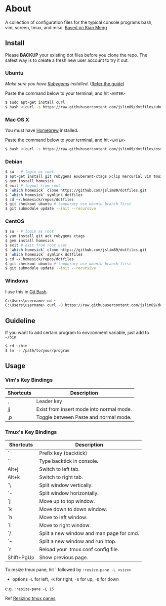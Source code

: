 # About

A collection of configuration files for the typical console programs bash, vim,
screen, tmux, and misc. 
[Based on Kian Meng](https://github.com/kianmeng)

## Install

Please **BACKUP** your existing dot files before you clone the repo. The safest way is to create a fresh new user account to try it out.

### Ubuntu

_Make sure you have [Rubygems](https://rubygems.org/) installed._
([Refer the guide](https://gorails.com/setup/ubuntu/16.04))

Paste the command below to your terminal, and hit `<ENTER>`

```sh
$ sudo apt-get install curl
$ bash <(curl -s https://raw.githubusercontent.com/jslim89/dotfiles/ubuntu/bin/build.sh)
```

### Mac OS X

You must have [Homebrew](http://brew.sh/) installed.

Paste the command below to your terminal, and hit `<ENTER>`

```sh
$ bash <(curl -s https://raw.githubusercontent.com/jslim89/dotfiles/osx/bin/build.sh)
```

### Debian

```sh
$ su - # login as root
$ apt-get install git rubygems exuberant-ctags xclip mercurial vim tmux screen ack-grep
$ gem install homesick
$ exit # logout from root
$ `which homesick` clone https://github.com/jslim89/dotfiles.git
$ `which homesick` symlink dotfiles
$ cd ~/.homesick/repos/dotfiles
$ git checkout ubuntu # temporary use ubuntu branch first
$ git submodule update --init --recursive
```

### CentOS

```sh
$ su - # login as root
$ yum install git ack rubygems ctags
$ gem install homesick
$ exit # exit from root user
$ `which homesick` clone https://github.com/jslim89/dotfiles.git
$ `which homesick` symlink dotfiles
$ cd ~/.homesick/repos/dotfiles
$ git checkout ubuntu # temporary use ubuntu branch first
$ git submodule update --init --recursive
```

### Windows

I use this in [Git Bash](https://git-scm.com/download/win).

```sh
C:\Users\username> cd ~
C:\Users\username> curl -O https://raw.githubusercontent.com/jslim89/dotfiles/windows/.vimrc
```

## Guideline
If you want to add certain program to environment variable, just add to `~/bin`

```sh
$ cd ~/bin
$ ln -s /path/to/your/program
```

## Usage

### Vim's Key Bindings
| Shortcuts | Description                              |
|-----------|------------------------------------------|
| ,         | Leader key                               |
| jj        | Exist from insert mode into normal mode. |
| ,p        | Toggle between Paste and normal mode.    |

### Tmux's Key Bindings
| Shortcuts  | Description                              |
|------------|------------------------------------------|
| `          | Prefix key (backtick)                    |
| ``         | Type backtick in console.                |
| Alt+j      | Switch to left tab.                      |
| Alt+k      | Switch to right tab.                     |
| `\         | Split window vertically.                 |
| `-         | Split window horizontally.               |
| `j         | Move up to top window.                   |
| `k         | Move down to down window.                |
| `h         | Move to left window.                     |
| `l         | Move to right window.                    |
| `/         | Split a new window and man page for cmd. |
| `~         | Split a new window and run htop.         |
| `r         | Reload your .tmux.conf config file.      |
| Shift+PgUp | Show previous page.                      |

To resize tmux pane, hit \` followed by `:resize-pane -L <size>`
  
- options `-L` for left, `-R` for right, `-U` for up, `-D` for down

e.g. `:resize-pane -L 15`

Ref [Resizing tmux panes](https://michaelsoolee.com/resize-tmux-panes/)
